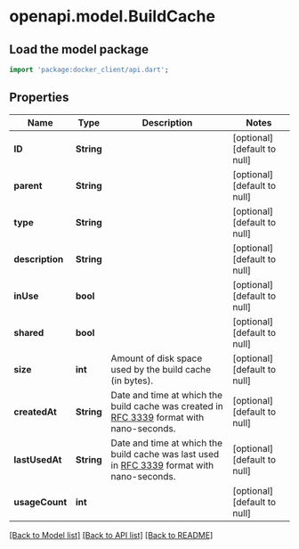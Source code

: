 # openapi.model.BuildCache

## Load the model package
```dart
import 'package:docker_client/api.dart';
```

## Properties
Name | Type | Description | Notes
------------ | ------------- | ------------- | -------------
**ID** | **String** |  | [optional] [default to null]
**parent** | **String** |  | [optional] [default to null]
**type** | **String** |  | [optional] [default to null]
**description** | **String** |  | [optional] [default to null]
**inUse** | **bool** |  | [optional] [default to null]
**shared** | **bool** |  | [optional] [default to null]
**size** | **int** | Amount of disk space used by the build cache (in bytes).  | [optional] [default to null]
**createdAt** | **String** | Date and time at which the build cache was created in [RFC 3339](https://www.ietf.org/rfc/rfc3339.txt) format with nano-seconds.  | [optional] [default to null]
**lastUsedAt** | **String** | Date and time at which the build cache was last used in [RFC 3339](https://www.ietf.org/rfc/rfc3339.txt) format with nano-seconds.  | [optional] [default to null]
**usageCount** | **int** |  | [optional] [default to null]

[[Back to Model list]](../README.md#documentation-for-models) [[Back to API list]](../README.md#documentation-for-api-endpoints) [[Back to README]](../README.md)


